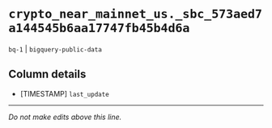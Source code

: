 # `crypto_near_mainnet_us._sbc_573aed7a144545b6aa17747fb45b4d6a`
`bq-1` | `bigquery-public-data`

## Column details
* [TIMESTAMP] `last_update`

-------------------------------------------------------------------------------
*Do not make edits above this line.*
